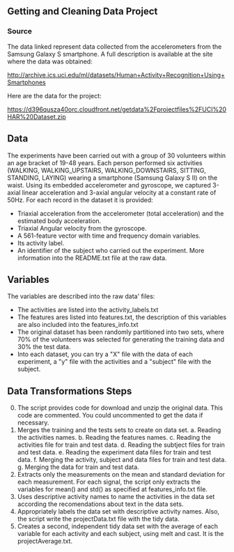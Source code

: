 ## Getting and Cleaning Data Project

### Source

The data linked represent data collected from the accelerometers from the Samsung Galaxy S smartphone. A full description is available at the site where the data was obtained: 

http://archive.ics.uci.edu/ml/datasets/Human+Activity+Recognition+Using+Smartphones 

Here are the data for the project: 

https://d396qusza40orc.cloudfront.net/getdata%2Fprojectfiles%2FUCI%20HAR%20Dataset.zip

## Data
The experiments have been carried out with a group of 30 volunteers within an age bracket of 19-48 years. Each person performed six activities (WALKING, WALKING_UPSTAIRS, WALKING_DOWNSTAIRS, SITTING, STANDING, LAYING) wearing a smartphone (Samsung Galaxy S II) on the waist. Using its embedded accelerometer and gyroscope, we captured 3-axial linear acceleration and 3-axial angular velocity at a constant rate of 50Hz.
For each record in the dataset it is provided: 
* Triaxial acceleration from the accelerometer (total acceleration) and the estimated body acceleration. 
* Triaxial Angular velocity from the gyroscope. 
* A 561-feature vector with time and frequency domain variables. 
* Its activity label. 
* An identifier of the subject who carried out the experiment.
More information into the README.txt file at the raw data.

## Variables
The variables are described into the raw data' files:
* The activities are listed into the activity_labels.txt
* The features ares listed into features.txt, the description of this variables are also included into the features_info.txt
* The original dataset has been randomly partitioned into two sets, where 70% of the volunteers was selected for generating the training data and 30% the test data.
* Into each dataset, you can try a "X" file with the data of each experiment, a "y" file with the activities and a "subject" file with the subject.

## Data Transformations Steps
0. The script provides code for download and unzip the original data. This code are commented. You could uncommented to get the data if necessary.
1. Merges the training and the tests sets to create on data set.
a. Reading the activities names.
b. Reading the features names.
c. Reading the activities file for train and test data.
d. Reading the subtject files for train and test data.
e. Reading the experiment data files for train and test data.
f. Merging the activity, subject and data files for train and test data.
g. Merging the data for train and test data.
2. Extracts only the measurements on the mean and standard deviation for each measurement. 
For each signal, the script only extracts the variables for mean() and std() as specified at features_info.txt file.
3. Uses descriptive activity names to name the activities in the data set according the recomendations about text in the data sets.
4. Appropriately labels the data set with descriptive activity names. Also, the script write the projectData.txt file with the tidy data.
5. Creates a second, independent tidy data set with the average of each variable for each activity and each subject, using melt and cast. It is the projectAverage.txt.
